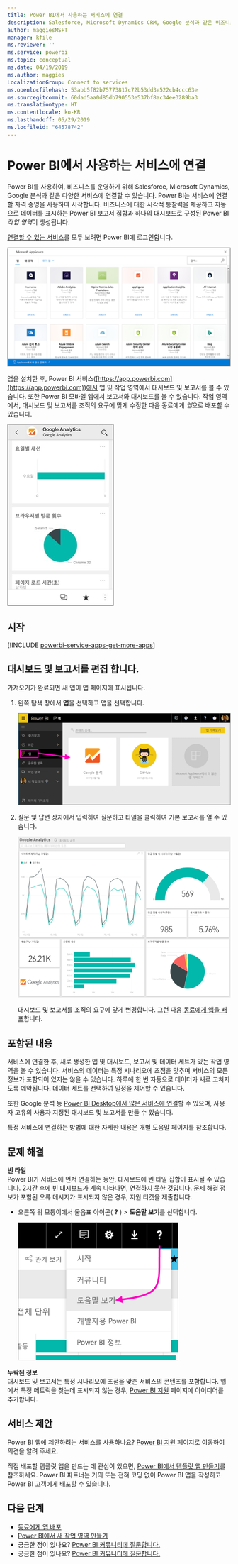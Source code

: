 ```yaml
---
title: Power BI에서 사용하는 서비스에 연결
description: Salesforce, Microsoft Dynamics CRM, Google 분석과 같은 비즈니스를 운영하는 데 사용하는 다양한 서비스에 연결합니다.
author: maggiesMSFT
manager: kfile
ms.reviewer: ''
ms.service: powerbi
ms.topic: conceptual
ms.date: 04/19/2019
ms.author: maggies
LocalizationGroup: Connect to services
ms.openlocfilehash: 53abb5f82b75773817c72b53dd3e522cb4ccc63e
ms.sourcegitcommit: 60dad5aa0d85db790553e537bf8ac34ee3289ba3
ms.translationtype: HT
ms.contentlocale: ko-KR
ms.lasthandoff: 05/29/2019
ms.locfileid: "64578742"
---
```

# <a name="connect-to-the-services-you-use-with-power-bi"></a>Power BI에서 사용하는 서비스에 연결
Power BI를 사용하여, 비즈니스를 운영하기 위해  Salesforce, Microsoft Dynamics, Google 분석과 같은 다양한 서비스에 연결할 수 있습니다. Power BI는 서비스에 연결할 자격 증명을 사용하여 시작합니다. 비즈니스에 대한 시각적 통찰력을 제공하고 자동으로 데이터를 표시하는 Power BI 보고서 집합과 하나의 대시보드로 구성된 Power BI *작업 영역*이 생성됩니다.

[연결할 수 있는 서비스](https://app.powerbi.com/getdata/services)를 모두 보려면 Power BI에 로그인합니다. 

![AppSource 앱](media/service-connect-to-services/overview.png)

앱을 설치한 후, Power BI 서비스([https://app.powerbi.com](https://app.powerbi.com))에서 앱 및 작업 영역에서 대시보드 및 보고서를 볼 수 있습니다. 또한 Power BI 모바일 앱에서 보고서와 대시보드를 볼 수 있습니다. 작업 영역에서, 대시보드 및 보고서를 조직의 요구에 맞게 수정한 다음 동료에게 *앱*으로 배포할 수 있습니다. 

![Power BI 모바일 앱의 Google 웹로그 분석 앱](media/service-connect-to-services/power-bi-service-mobile-app-240.png)

## <a name="get-started"></a>시작
[!INCLUDE [powerbi-service-apps-get-more-apps](./includes/powerbi-service-apps-get-more-apps.md)]

## <a name="edit-the-dashboard-and-reports"></a>대시보드 및 보고서를 편집 합니다.
가져오기가 완료되면 새 앱이 앱 페이지에 표시됩니다.

1. 왼쪽 탐색 창에서 **앱**을 선택하고 앱을 선택합니다.
   
     ![앱 페이지](media/service-connect-to-services/power-bi-service-apps-open-app.png)
2. 질문 및 답변 상자에서 입력하여 질문하고 타일을 클릭하여 기본 보고서를 열 수 있습니다. 
   
    ![Google 웹로그 분석 대시보드](media/service-connect-to-services/googleanalytics2.png)
   
    대시보드 및 보고서를 조직의 요구에 맞게 변경합니다. 그런 다음 [동료에게 앱을 배포](service-create-distribute-apps.md)합니다.

## <a name="whats-included"></a>포함된 내용
서비스에 연결한 후, 새로 생성한 앱 및 대시보드, 보고서 및 데이터 세트가 있는 작업 영역을 볼 수 있습니다. 서비스의 데이터는 특정 시나리오에 초점을 맞추며 서비스의 모든 정보가 포함되어 있지는 않을 수 있습니다. 하루에 한 번 자동으로 데이터가 새로 고쳐지도록 예약됩니다. 데이터 세트를 선택하여 일정을 제어할 수 있습니다.

또한 Google 분석 등 [Power BI Desktop에서 많은 서비스에 연결](desktop-data-sources.md)할 수 있으며, 사용자 고유의 사용자 지정된 대시보드 및 보고서를 만들 수 있습니다.  

특정 서비스에 연결하는 방법에 대한 자세한 내용은 개별 도움말 페이지를 참조합니다.

## <a name="troubleshooting"></a>문제 해결
**빈 타일**  
Power BI가 서비스에 먼저 연결하는 동안, 대시보드에 빈 타일 집합이 표시될 수 있습니다. 2시간 후에 빈 대시보드가 계속 나타나면, 연결하지 못한 것입니다. 문제 해결 정보가 포함된 오류 메시지가 표시되지 않은 경우, 지원 티켓을 제출합니다.

* 오른쪽 위 모퉁이에서 물음표 아이콘( **?** ) > **도움말 보기**를 선택합니다.
  
    ![도움말 보기 아이콘](media/service-connect-to-services/power-bi-service-get-help.png)

**누락된 정보**  
대시보드 및 보고서는 특정 시나리오에 초점을 맞춘 서비스의 콘텐츠를 포함합니다. 앱에서 특정 메트릭을 찾는데 표시되지 않는 경우, [Power BI 지원](https://support.powerbi.com/forums/265200-power-bi) 페이지에 아이디어를 추가합니다.

## <a name="suggesting-services"></a>서비스 제안
Power BI 앱에 제안하려는 서비스를 사용하나요? [Power BI 지원](https://support.powerbi.com/forums/265200-power-bi) 페이지로 이동하여 의견을 알려 주세요.

직접 배포할 템플릿 앱을 만드는 데 관심이 있으면, [Power BI에서 템플릿 앱 만들기](service-template-apps-create.md)를 참조하세요. Power BI 파트너는 거의 또는 전혀 코딩 없이 Power BI 앱을 작성하고 Power BI 고객에게 배포할 수 있습니다. 

## <a name="next-steps"></a>다음 단계
* [동료에게 앱 배포](service-create-distribute-apps.md)
* [Power BI에서 새 작업 영역 만들기](service-create-the-new-workspaces.md)
* 궁금한 점이 있나요? [Power BI 커뮤니티에 질문합니다.](http://community.powerbi.com/)
* 궁금한 점이 있나요? [Power BI 커뮤니티에 질문합니다.](http://community.powerbi.com/)

